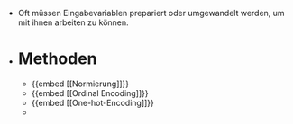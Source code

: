 - Oft müssen Eingabevariablen prepariert oder umgewandelt werden, um mit ihnen arbeiten zu können.
- # Methoden
	- {{embed [[Normierung]]}}
	- {{embed [[Ordinal Encoding]]}}
	- {{embed [[One-hot-Encoding]]}}
	-